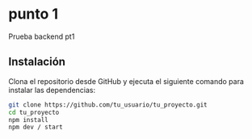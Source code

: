 # punto 1

Prueba backend pt1

## Instalación

Clona el repositorio desde GitHub y ejecuta el siguiente comando para instalar las dependencias:

```bash
git clone https://github.com/tu_usuario/tu_proyecto.git
cd tu_proyecto
npm install
npm dev / start